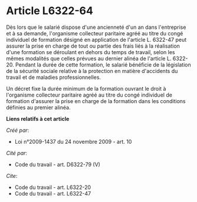 # Article L6322-64

Dès lors que le salarié dispose d'une ancienneté d'un an dans l'entreprise et à sa demande, l'organisme collecteur paritaire
agréé au titre du congé individuel de formation désigné en application de l'article L. 6322-47 peut assurer la prise en
charge de tout ou partie des frais liés à la réalisation d'une formation se déroulant en dehors du temps de travail, selon
les mêmes modalités que celles prévues au dernier alinéa de l'article L. 6322-20. Pendant la durée de cette formation, le
salarié bénéficie de la législation de la sécurité sociale relative à la protection en matière d'accidents du travail et de
maladies professionnelles. 

Un décret fixe la durée minimum de la formation ouvrant le droit à l'organisme collecteur paritaire agréé au titre du congé
individuel de formation d'assurer la prise en charge de la formation dans les conditions définies au premier alinéa.

**Liens relatifs à cet article**

_Créé par_:

  - Loi n°2009-1437 du 24 novembre 2009 - art. 10

_Cité par_:

  - Code du travail - art. D6322-79 (V)

_Cite_:

  - Code du travail - art. L6322-20
  - Code du travail - art. L6322-47
